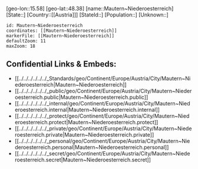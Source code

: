 ﻿---
location: [48.38,15.58]
mapzoom: [7,12] 
mapmarker: city 
type: City
tags:
- geo/City


SpocWebEntityId: 32355
isDeleted: false
confidential: public

---
[geo-lon::15.58]
[geo-lat::48.38]
[name::Mautern~Niederoesterreich]
[State::]
[Country::[[Austria]]]
[StateId::]
[Population::]
[Unknown::]


```leaflet
id: Mautern~Niederoesterreich
coordinates: [[Mautern~Niederoesterreich]]
markerFile: [[Mautern~Niederoesterreich]]
defaultZoom: 11 
maxZoom: 18
```


## Confidential Links & Embeds: 
- [[../../../../../../_Standards/geo/Continent/Europe/Austria/City/Mautern~Niederoesterreich|Mautern~Niederoesterreich]] 
- [[../../../../../../_public/geo/Continent/Europe/Austria/City/Mautern~Niederoesterreich.public|Mautern~Niederoesterreich.public]] 
- [[../../../../../../_internal/geo/Continent/Europe/Austria/City/Mautern~Niederoesterreich.internal|Mautern~Niederoesterreich.internal]] 
- [[../../../../../../_protect/geo/Continent/Europe/Austria/City/Mautern~Niederoesterreich.protect|Mautern~Niederoesterreich.protect]] 
- [[../../../../../../_private/geo/Continent/Europe/Austria/City/Mautern~Niederoesterreich.private|Mautern~Niederoesterreich.private]] 
- [[../../../../../../_personal/geo/Continent/Europe/Austria/City/Mautern~Niederoesterreich.personal|Mautern~Niederoesterreich.personal]] 
- [[../../../../../../_secret/geo/Continent/Europe/Austria/City/Mautern~Niederoesterreich.secret|Mautern~Niederoesterreich.secret]] 
